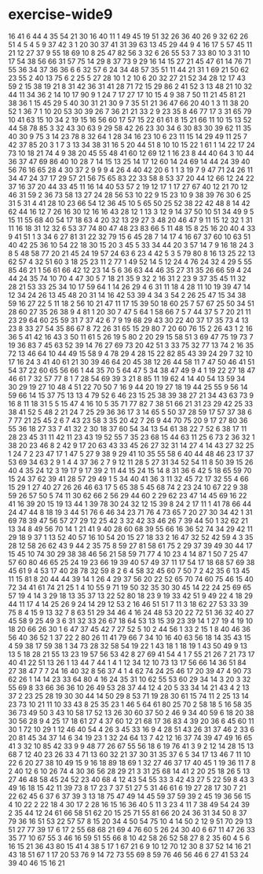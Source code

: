 # exercise-wide9
16
41
6
44
4
35
54
21
30
16
40
11
1
49
45
19
51
32
26
36
40
26
9
32
62
26
51
4
5
4
5
9
37
42
3
1
20
30
37
41
31
39
63
13
45
29
44
9
4
16
17
5
57
45
11
21
12
27
37
9
55
18
69
10
8
25
47
82
56
3
32
6
26
55
53
7
33
80
10
3
31
10
17
54
38
56
66
31
57
75
14
29
8
37
73
9
29
16
14
15
27
21
45
47
61
14
76
71
55
36
34
37
36
36
6
6
32
57
6
24
34
48
57
35
51
11
44
21
31
1
69
21
50
62
23
55
2
40
13
75
6
2
25
5
27
28
10
1
2
10
6
20
32
27
21
52
34
28
12
17
43
59
2
15
38
19
21
8
31
42
36
31
41
28
71
72
15
29
86
2
41
52
3
13
48
21
10
32
44
11
34
36
2
14
10
17
90
9
1
24
7
17
27
17
10
15
4
9
38
7
50
11
21
45
81
21
38
36
1
15
45
29
5
40
30
31
21
30
9
7
35
51
21
36
47
66
20
40
1
3
11
38
20
52
1
36
7
1
10
20
53
30
39
26
7
36
21
21
33
2
9
23
35
8
46
77
17
3
31
65
79
10
41
63
15
10
34
2
19
15
16
56
60
17
57
15
22
61
61
8
15
21
66
11
10
15
13
52
44
58
78
85
3
32
43
30
63
9
29
58
42
26
23
30
34
6
30
83
30
39
62
11
35
40
30
9
75
3
14
23
78
8
32
64
1
28
34
16
23
10
6
23
11
15
14
29
49
11
25
7
42
37
85
20
3
1
7
3
13
34
38
31
16
5
20
44
51
8
10
10
15
22
1
61
1
14
22
17
24
73
10
18
21
74
4
9
38
20
45
55
48
41
60
12
69
12
1
16
23
8
44
40
64
3
10
44
36
37
47
69
86
40
10
28
7
14
15
13
25
14
17
12
60
14
24
69
14
44
24
39
40
56
76
16
65
28
4
30
37
2
9
9
9
4
26
4
40
42
20
6
1
1
3
19
7
9
47
71
24
26
11
34
47
24
37
17
29
57
21
56
75
65
83
22
33
58
8
53
37
20
44
12
66
12
24
22
37
16
37
20
44
33
45
11
16
14
40
53
57
2
19
12
17
1
17
27
67
40
12
21
70
12
46
31
59
2
36
73
58
13
27
24
28
56
53
10
22
9
15
23
10
9
38
39
76
30
6
25
31
5
31
4
41
28
10
23
66
54
12
36
45
10
5
65
50
25
52
38
22
42
48
8
14
42
62
44
16
12
7
26
16
30
12
16
16
43
28
12
1
13
3
12
9
14
37
50
10
51
34
49
9
5
15
11
55
68
40
54
17
18
63
4
20
32
13
29
27
3
48
20
46
47
9
11
15
12
32
1
31
11
16
18
31
12
32
6
53
37
74
80
47
48
23
83
66
5
11
48
15
8
25
16
20
40
4
33
9
41
51
1
3
34
6
27
81
31
22
32
79
15
6
45
28
7
14
17
4
16
67
37
60
10
63
51
40
42
25
36
10
54
22
18
30
15
20
3
45
5
33
34
44
20
3
57
14
7
9
16
18
24
3
8
5
48
58
77
20
21
45
24
19
57
24
63
6
23
4
42
5
3
5
79
80
8
16
13
25
22
13
62
57
4
32
51
60
3
18
25
23
11
2
77
1
49
52
14
5
12
24
4
76
24
32
4
29
5
55
85
46
21
1
56
61
66
42
12
23
14
5
6
36
63
44
46
35
27
31
35
26
66
59
4
24
44
24
35
74
10
70
4
47
30
5
7
18
21
35
9
32
2
16
31
2
23
9
37
35
45
11
32
28
21
53
33
25
34
10
17
59
64
1
14
26
29
4
6
31
11
18
4
28
11
10
19
39
47
14
12
34
24
26
13
45
48
20
31
14
16
42
53
39
4
34
3
54
2
26
25
47
15
34
38
59
16
27
22
5
11
18
2
56
10
21
47
11
17
15
39
50
18
60
25
7
57
67
25
50
34
51
28
60
27
35
26
38
9
4
81
1
20
30
7
47
5
64
1
58
66
7
5
7
44
37
5
7
20
21
11
23
29
64
60
25
59
31
7
37
42
6
7
9
19
68
29
43
30
22
40
37
17
35
73
4
13
23
8
33
27
54
35
86
67
8
72
26
31
65
15
29
80
7
20
60
76
15
2
26
43
1
2
16
36
5
41
42
16
43
3
50
11
61
5
26
19
5
80
2
20
29
15
58
51
3
69
47
75
19
73
7
19
36
83
7
45
63
52
39
14
76
27
69
73
20
42
51
3
33
75
32
77
13
74
2
16
35
72
13
46
64
10
44
49
15
58
9
4
78
29
4
28
15
22
82
85
43
39
24
29
7
32
10
17
16
24
3
41
40
61
21
30
39
46
64
20
45
38
12
26
44
58
11
7
47
50
46
41
51
54
37
22
60
65
56
66
1
44
35
70
5
64
47
5
34
38
47
49
9
4
1
19
22
27
18
47
46
61
7
32
57
77
8
1
7
28
54
69
39
3
21
8
85
11
19
62
4
14
40
54
13
59
34
30
29
19
27
10
48
4
51
22
70
50
7
16
9
44
20
19
27
18
19
44
25
55
9
56
14
59
66
14
15
37
75
13
13
4
79
52
6
46
23
15
25
38
39
38
27
21
34
43
63
73
9
16
8
11
18
31
5
5
15
47
4
16
10
5
35
71
77
82
7
38
51
66
21
31
23
29
42
25
33
38
41
52
5
48
2
21
24
7
25
29
36
36
17
3
14
65
5
50
37
28
59
17
57
37
38
6
7
77
21
25
45
2
6
7
43
23
58
3
35
20
42
7
26
9
44
70
75
20
9
17
27
80
36
55
36
18
27
33
7
41
32
2
30
18
37
60
54
34
13
54
61
38
22
7
52
6
38
17
11
28
23
45
31
11
42
11
23
43
19
52
55
7
35
23
68
15
44
63
11
25
6
73
2
36
32
1
38
20
23
46
8
2
42
9
17
20
63
43
33
45
26
27
32
31
14
27
4
14
43
27
32
25
1
24
7
2
23
47
17
1
47
5
27
9
38
9
29
41
10
35
55
58
6
40
44
48
46
23
17
37
53
69
34
63
2
9
1
4
4
37
36
2
7
9
12
11
28
5
27
31
34
52
54
11
8
50
39
15
26
40
4
35
24
12
3
19
17
9
17
39
2
11
44
15
24
15
14
8
31
36
6
42
5
18
65
59
70
15
24
37
62
39
41
28
57
29
49
1
5
34
40
41
36
3
11
32
45
72
17
32
55
4
66
15
29
1
27
40
27
26
26
46
63
17
5
65
38
5
45
68
74
2
23
24
10
67
22
9
38
59
26
57
50
5
74
11
30
62
66
2
56
29
44
60
2
29
62
23
47
14
45
69
16
22
41
16
39
20
15
19
13
44
1
39
78
30
24
32
12
15
39
8
24
2
17
11
1
41
78
66
44
24
47
44
8
18
19
3
44
51
76
6
46
34
23
71
76
4
73
65
7
20
27
30
34
42
1
31
69
78
39
47
56
57
27
29
12
25
42
3
32
42
33
46
26
7
39
44
50
1
32
62
21
13
34
8
49
56
70
14
1
21
41
9
40
28
60
68
39
55
66
16
36
52
74
34
29
42
11
29
18
9
37
1
13
52
40
57
16
10
54
20
15
27
18
33
2
16
47
32
52
42
59
4
3
35
28
12
58
26
62
43
9
44
2
35
75
8
59
27
81
58
61
75
2
29
37
39
49
30
44
17
15
45
10
74
30
29
38
38
46
56
21
58
59
71
77
4
10
23
4
14
87
1
50
7
25
47
57
60
80
46
65
25
24
19
23
66
19
39
40
57
49
37
11
17
54
17
18
68
57
69
38
45
61
9
4
53
17
40
28
78
32
59
8
2
6
4
58
32
45
60
7
50
7
2
42
35
6
13
45
11
15
81
8
20
44
44
39
14
1
26
4
29
37
56
20
22
52
65
70
74
60
75
46
15
40
72
34
41
61
74
21
25
1
4
10
55
9
71
19
50
32
35
30
30
45
14
22
24
25
69
65
57
19
4
14
3
29
18
13
35
37
13
22
52
80
18
23
9
19
33
42
51
9
49
22
4
18
29
44
11
17
4
14
25
26
9
24
14
29
12
53
2
16
46
51
51
7
11
3
18
62
27
53
33
39
75
8
4
15
9
13
32
7
8
63
51
29
34
46
4
16
24
48
53
20
22
72
51
36
32
40
27
45
58
9
25
49
3
6
31
32
33
26
67
18
64
53
13
15
39
23
39
14
1
27
19
4
19
10
18
20
66
26
30
1
6
47
37
45
42
7
27
52
5
10
2
44
56
1
33
2
15
1
8
40
46
36
56
40
36
52
1
37
22
2
80
26
11
41
79
66
7
34
10
16
40
63
56
18
14
35
43
15
4
59
38
17
59
38
1
34
73
28
32
58
54
19
22
1
43
18
1
18
19
1
43
50
49
9
13
13
5
18
28
21
55
13
23
19
57
56
53
42
8
27
69
41
54
4
1
7
55
21
26
7
21
73
17
40
41
22
51
13
26
1
13
44
7
44
1
4
1
12
34
12
10
73
13
17
56
66
14
36
51
84
27
38
47
7
7
24
16
40
32
8
56
37
4
1
4
62
74
24
25
46
17
20
39
47
4
90
73
62
26
1
14
14
23
33
64
80
4
16
24
35
31
10
62
55
53
60
29
34
14
3
20
3
32
55
69
8
33
66
36
36
10
26
49
53
28
37
44
12
4
20
5
33
34
14
21
43
4
2
13
37
2
23
25
28
19
30
30
44
14
50
29
8
53
71
19
28
30
61
15
74
11
2
25
13
14
23
73
10
21
11
10
33
43
8
25
35
23
1
46
5
64
61
80
25
70
2
58
18
5
16
58
35
36
73
49
50
3
43
10
58
17
52
13
26
30
60
37
50
2
46
9
34
40
59
6
18
20
38
30
56
28
9
4
25
17
18
61
27
4
37
60
12
21
68
17
36
83
4
39
20
36
6
45
60
11
30
1
72
10
29
1
12
46
40
54
4
26
3
45
33
16
9
4
28
51
43
26
31
37
46
2
33
6
20
81
45
34
37
14
6
34
19
23
1
32
24
64
13
7
42
12
16
37
74
39
47
49
16
65
41
3
32
10
85
42
33
9
9
48
77
26
67
55
56
18
6
19
76
41
3
9
2
12
14
28
15
13
68
7
12
40
23
26
33
4
71
13
60
32
21
37
30
31
35
37
6
5
34
17
13
46
7
11
10
22
6
20
27
38
10
49
15
9
16
18
89
18
69
1
32
27
46
37
17
40
45
1
19
36
11
7
8
2
40
12
6
10
26
74
4
30
36
56
28
29
21
3
31
25
68
14
41
2
20
25
18
26
5
13
27
46
48
58
45
24
52
23
40
68
4
12
43
54
55
33
3
42
43
27
5
22
59
8
43
3
49
16
18
15
42
11
39
73
8
17
23
7
37
51
27
5
31
46
61
6
19
27
28
17
30
7
21
22
62
45
6
37
6
37
39
3
13
18
75
47
49
14
45
59
37
59
39
2
45
19
36
56
15
4
10
22
2
22
18
4
30
17
2
28
16
15
16
36
40
5
11
3
23
4
11
7
38
49
54
24
39
2
35
44
12
24
61
66
58
51
62
20
15
25
71
55
81
66
20
24
36
31
34
50
8
37
79
36
16
51
53
22
57
57
8
15
20
34
4
50
54
75
10
4
14
50
2
12
9
51
70
29
13
51
27
77
39
17
6
17
2
55
68
68
21
69
4
76
60
5
26
24
30
40
6
67
11
47
26
33
35
77
10
67
55
3
46
16
59
51
55
66
8
10
42
58
26
52
58
27
8
2
35
60
4
5
6
16
15
21
36
43
80
15
41
4
38
5
17
1
67
21
6
9
10
12
70
12
30
8
37
52
14
16
21
43
18
51
67
1
17
20
53
76
9
14
72
73
55
69
8
59
76
46
56
46
6
27
41
53
24
39
40
46
15
16
21
